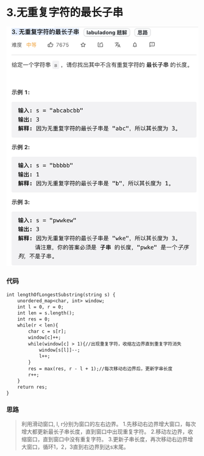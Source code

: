 # 3.无重复字符的最长子串

![Clipboard_2022-06-06-22-29-41](https://raw.githubusercontent.com/damenshi/myImage/main/img/Clipboard_2022-06-06-22-29-41.png)

### 代码

    int lengthOfLongestSubstring(string s) {
        unordered_map<char, int> window;
        int l = 0, r = 0;
        int len = s.length();
        int res = 0;
        while(r < len){
            char c = s[r];
            window[c]++;
            while(window[c] > 1){//出现重复字符，收缩左边界直到重复字符消失
                window[s[l]]--;
                l++;
            }
            res = max(res, r - l + 1);//每次移动右边界后，更新字串长度
            r++;
        }
        return res;
    }

### 思路
> 利用滑动窗口, l, r分别为窗口的左右边界。
> 1.先移动右边界增大窗口，每次增大都更新最长子串长度，直到窗口中出现重复字符。
  2.移动左边界，收缩窗口，直到窗口中没有重复字符。
  3.更新子串长度，再次移动右边界增大窗口，循环1，2，3直到右边界到达s末尾。



